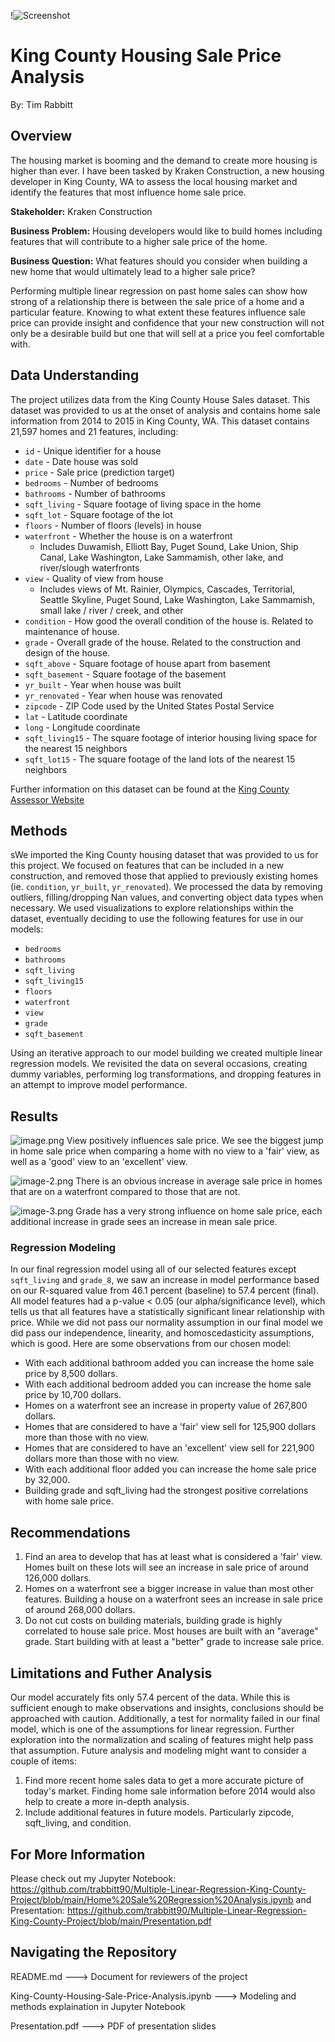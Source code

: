 !![Screenshot](image.png)


# King County Housing Sale Price Analysis
By: Tim Rabbitt

 ## Overview

The housing market is booming and the demand to create more housing is higher than ever. I have been tasked by Kraken Construction, a new housing developer in King County, WA to assess the local housing market and identify the features that most influence home sale price.

**Stakeholder:**  Kraken Construction
    
**Business Problem:** Housing developers would like to build homes including features that will contribute to a higher sale price of the home.

**Business Question:** What features should you consider when building a new home that would ultimately lead to a higher sale price?

Performing multiple linear regression on past home sales can show how strong of a relationship there is between the sale price of a home and a particular feature. Knowing to what extent these features influence sale price can provide insight and confidence that your new construction will not only be a desirable build but one that will sell at a price you feel comfortable with.

## Data Understanding   

The project utilizes data from the King County House Sales dataset. This dataset was provided to us at the onset of analysis and contains home sale information from 2014 to 2015 in King County, WA.  This dataset contains 21,597 homes and 21 features, including:

* `id` - Unique identifier for a house
* `date` - Date house was sold
* `price` - Sale price (prediction target)
* `bedrooms` - Number of bedrooms
* `bathrooms` - Number of bathrooms
* `sqft_living` - Square footage of living space in the home
* `sqft_lot` - Square footage of the lot
* `floors` - Number of floors (levels) in house
* `waterfront` - Whether the house is on a waterfront
  * Includes Duwamish, Elliott Bay, Puget Sound, Lake Union, Ship Canal, Lake Washington, Lake Sammamish, other lake, and river/slough waterfronts
* `view` - Quality of view from house
  * Includes views of Mt. Rainier, Olympics, Cascades, Territorial, Seattle Skyline, Puget Sound, Lake Washington, Lake Sammamish, small lake / river / creek, and other
* `condition` - How good the overall condition of the house is. Related to maintenance of house.
* `grade` - Overall grade of the house. Related to the construction and design of the house.
* `sqft_above` - Square footage of house apart from basement
* `sqft_basement` - Square footage of the basement
* `yr_built` - Year when house was built
* `yr_renovated` - Year when house was renovated
* `zipcode` - ZIP Code used by the United States Postal Service
* `lat` - Latitude coordinate
* `long` - Longitude coordinate
* `sqft_living15` - The square footage of interior housing living space for the nearest 15 neighbors
* `sqft_lot15` - The square footage of the land lots of the nearest 15 neighbors

Further information on this dataset can be found at the [King County Assessor Website](https://info.kingcounty.gov/assessor/esales/Glossary.aspx?type=r) 

## Methods 
sWe imported the King County housing dataset that was provided to us for this project. We focused on features that can be included in a new construction, and removed those that applied to previously existing homes (ie. `condition`, `yr_built`, `yr_renovated`). We processed the data by removing outliers, filling/dropping Nan values, and converting object data types when necessary. We used visualizations to explore relationships within the dataset, eventually deciding to use the following features for use in our models:

* `bedrooms`
* `bathrooms`
* `sqft_living`
* `sqft_living15`
* `floors`
* `waterfront`
* `view` 
* `grade`
* `sqft_basement`
 
Using an iterative approach to our model building we created multiple linear regression models. We revisited the data on several occasions, creating dummy variables, performing log transformations, and dropping features in an attempt to improve model performance. 

## Results
![image.png](attachment:image.png)
View positively influences sale price. We see the biggest jump in home sale price when comparing a home with no view to a 'fair' view,  as well as a 'good' view to an 'excellent' view.

![image-2.png](attachment:image-2.png)
There is an obvious increase in average sale price in homes that are on a waterfront compared to those that are not.

![image-3.png](attachment:image-3.png)
Grade has a very strong influence on home sale price, each additional increase in grade sees an increase in mean sale price.

### Regression Modeling
In our final regression model using all of our selected features except `sqft_living` and `grade_8`, we saw an increase in model performance based on our R-squared value from 46.1 percent (baseline) to 57.4 percent (final). All model features had a p-value < 0.05 (our alpha/significance level), which tells us that all features have a statistically significant linear relationship with price. While we did not pass our normality assumption in our final model we did pass our independence, linearity, and homoscedasticity assumptions, which is good. Here are some observations from our chosen model:
 
* With each additional bathroom added you can increase the home sale price by 8,500 dollars.
* With each additional bedroom added you can increase the home sale price by 10,700 dollars.
* Homes on a waterfront see an increase in property value of 267,800 dollars.
* Homes that are considered to have a 'fair' view sell for 125,900 dollars more than those with no view.
* Homes that are considered to have an 'excellent' view sell for 221,900 dollars more than those with no view.
* With each additional floor added you can increase the home sale price by 32,000.
* Building grade and sqft_living had the strongest positive correlations with home sale price.

## Recommendations
1. Find an area to develop that has at least what is considered a 'fair' view. Homes built on these lots will see an increase in sale price of around 126,000 dollars.
2. Homes on a waterfront see a bigger increase in value than most other features. Building a house on a waterfront sees an increase in sale price of around 268,000 dollars. 
3. Do not cut costs on building materials, building grade is highly correlated to house sale price. Most houses are built with an "average" grade. Start building with at least a "better" grade to increase sale price.

## Limitations and Futher Analysis

Our model accurately fits only 57.4 percent of the data. While this is sufficient enough to make observations and insights, conclusions should be approached with caution. Additionally, a test for normality failed in our final model, which is one of the assumptions for linear regression. Further exploration into the normalization and scaling of features might help pass that assumption. Future analysis and modeling might want to consider a couple of items:

1. Find more recent home sales data to get a more accurate picture of today's market. Finding home sale information before 2014 would also help to create a more in-depth analysis.
2. Include additional features in future models. Particularly zipcode, sqft_living, and condition.

## For More Information
Please check out my Jupyter Notebook: https://github.com/trabbitt90/Multiple-Linear-Regression-King-County-Project/blob/main/Home%20Sale%20Regression%20Analysis.ipynb and Presentation: https://github.com/trabbitt90/Multiple-Linear-Regression-King-County-Project/blob/main/Presentation.pdf

## Navigating the Repository

README.md ---> Document for reviewers of the project

King-County-Housing-Sale-Price-Analysis.ipynb ---> Modeling and methods explaination in Jupyter Notebook

Presentation.pdf ---> PDF of presentation slides
